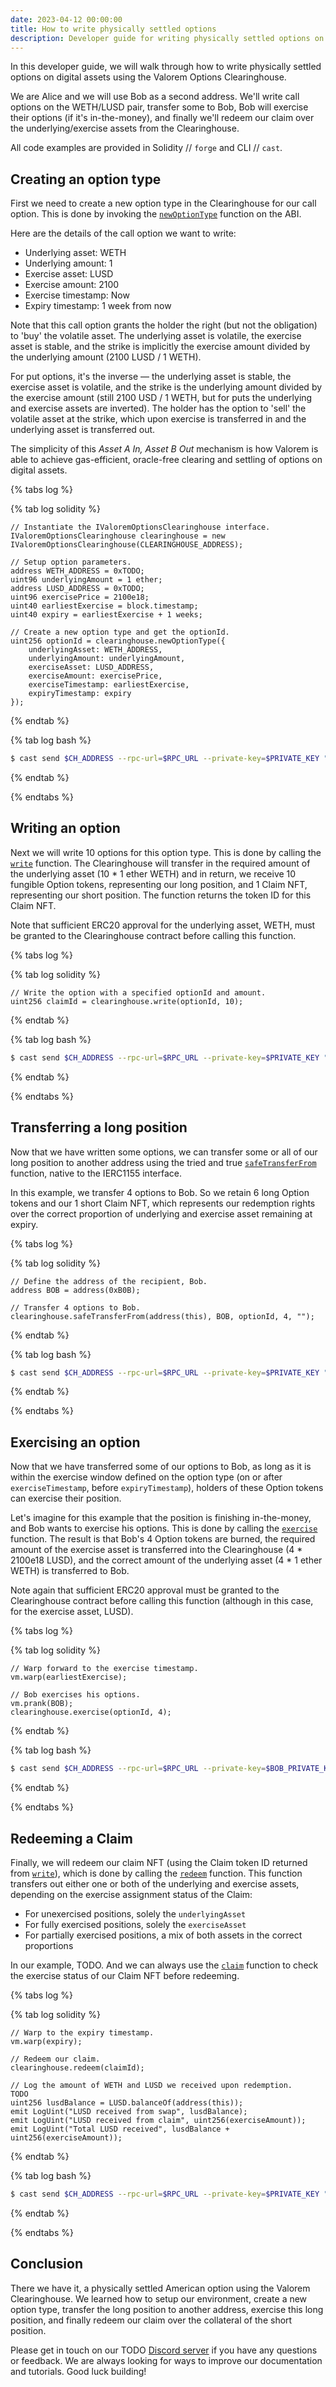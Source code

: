 ```yaml
---
date: 2023-04-12 00:00:00
title: How to write physically settled options
description: Developer guide for writing physically settled options on digital assets with the Valorem Options Clearinghouse.
---
```


In this developer guide, we will walk through how to write physically settled options on digital assets using the Valorem Options Clearinghouse.

We are Alice and we will use Bob as a second address. We'll write call options on the WETH/LUSD pair, transfer some to Bob, Bob will exercise their options (if it's in-the-money), and finally we'll redeem our claim over the underlying/exercise assets from the Clearinghouse.

All code examples are provided in Solidity // `forge` and CLI // `cast`.

## Creating an option type

First we need to create a new option type in the Clearinghouse for our call option. This is done by invoking the [`newOptionType`](/docs/clearinghouse-contracts/#newOptionType) function on the ABI.

Here are the details of the call option we want to write:

- Underlying asset: WETH
- Underlying amount: 1
- Exercise asset: LUSD
- Exercise amount: 2100
- Exercise timestamp: Now
- Expiry timestamp: 1 week from now

Note that this call option grants the holder the right (but not the obligation) to 'buy' the volatile asset. The underlying asset is volatile, the exercise asset is stable, and the strike is implicitly the exercise amount divided by the underlying amount (2100 LUSD / 1 WETH).

For put options, it's the inverse — the underlying asset is stable, the exercise asset is volatile, and the strike is the underlying amount divided by the exercise amount (still 2100 USD / 1 WETH, but for puts the underlying and exercise assets are inverted). The holder has the option to 'sell' the volatile asset at the strike, which upon exercise is transferred in  and the underlying asset is transferred out.

The simplicity of this *Asset A In, Asset B Out* mechanism is how Valorem is able to achieve gas-efficient, oracle-free clearing and settling of options on digital assets.

{% tabs log %}

{% tab log solidity %}
```solidity
// Instantiate the IValoremOptionsClearinghouse interface.
IValoremOptionsClearinghouse clearinghouse = new IValoremOptionsClearinghouse(CLEARINGHOUSE_ADDRESS);

// Setup option parameters.
address WETH_ADDRESS = 0xTODO;
uint96 underlyingAmount = 1 ether;
address LUSD_ADDRESS = 0xTODO;
uint96 exercisePrice = 2100e18;
uint40 earliestExercise = block.timestamp;
uint40 expiry = earliestExercise + 1 weeks;

// Create a new option type and get the optionId.
uint256 optionId = clearinghouse.newOptionType({
    underlyingAsset: WETH_ADDRESS,
    underlyingAmount: underlyingAmount,
    exerciseAsset: LUSD_ADDRESS,
    exerciseAmount: exercisePrice,
    exerciseTimestamp: earliestExercise,
    expiryTimestamp: expiry
});
```
{% endtab %}

{% tab log bash %}
```bash
$ cast send $CH_ADDRESS --rpc-url=$RPC_URL --private-key=$PRIVATE_KEY "newOptionType(address,uint96,address,uint96,uint40,uin40) (uint256)" "0xTODO" 1e18 "0xTODO" 2100e18 TODONOW TODONOWPLUSONEWEEK
```
{% endtab %}

{% endtabs %}

## Writing an option

Next we will write 10 options for this option type. This is done by calling the [`write`](/docs/clearinghouse-contracts/#write) function. The Clearinghouse will transfer in the required amount of the underlying asset (10 * 1 ether WETH) and in return, we receive 10 fungible Option tokens, representing our long position, and 1 Claim NFT, representing our short position. The function returns the token ID for this Claim NFT.

Note that sufficient ERC20 approval for the underlying asset, WETH, must be granted to the Clearinghouse contract before calling this function.

{% tabs log %}

{% tab log solidity %}
```solidity
// Write the option with a specified optionId and amount.
uint256 claimId = clearinghouse.write(optionId, 10);
```
{% endtab %}

{% tab log bash %}
```bash
$ cast send $CH_ADDRESS --rpc-url=$RPC_URL --private-key=$PRIVATE_KEY "write(uint256,uint112)" $OPTION_ID 10
```
{% endtab %}

{% endtabs %}

## Transferring a long position

Now that we have written some options, we can transfer some or all of our long position to another address using the tried and true [`safeTransferFrom`](https://eips.ethereum.org/EIPS/eip-1155#specification) function, native to the IERC1155 interface.

In this example, we transfer 4 options to Bob. So we retain 6 long Option tokens and our 1 short Claim NFT, which represents our redemption rights over the correct proportion of underlying and exercise asset remaining at expiry.

{% tabs log %}

{% tab log solidity %}
```solidity
// Define the address of the recipient, Bob.
address BOB = address(0xB0B);

// Transfer 4 options to Bob.
clearinghouse.safeTransferFrom(address(this), BOB, optionId, 4, "");
```
{% endtab %}

{% tab log bash %}
```bash
$ cast send $CH_ADDRESS --rpc-url=$RPC_URL --private-key=$PRIVATE_KEY "safeTransferFrom(address,address,uint256,bytes32TODO)" "$ALICE_ADDRESS" "$BOB_ADDRESS" $OPTION_ID 4 ""
```
{% endtab %}

{% endtabs %}

## Exercising an option

Now that we have transferred some of our options to Bob, as long as it is within the exercise window defined on the option type (on or after `exerciseTimestamp`, before `expiryTimestamp`), holders of these Option tokens can exercise their position.

Let's imagine for this example that the position is finishing in-the-money, and Bob wants to exercise his options. This is done by calling the [`exercise`](/docs/clearinghouse-contracts/#exercise) function. The result is that Bob's 4 Option tokens are burned, the required amount of the exercise asset is transferred into the Clearinghouse (4 * 2100e18 LUSD), and the correct amount of the underlying asset (4 * 1 ether WETH) is transferred to Bob.

Note again that sufficient ERC20 approval must be granted to the Clearinghouse contract before calling this function (although in this case, for the exercise asset, LUSD).

{% tabs log %}

{% tab log solidity %}
```solidity
// Warp forward to the exercise timestamp.
vm.warp(earliestExercise);

// Bob exercises his options.
vm.prank(BOB);
clearinghouse.exercise(optionId, 4);
```
{% endtab %}

{% tab log bash %}
```bash
$ cast send $CH_ADDRESS --rpc-url=$RPC_URL --private-key=$BOB_PRIVATE_KEY "exercise(uint256,uint112)" $OPTION_ID 4
```
{% endtab %}

{% endtabs %}

## Redeeming a Claim

Finally, we will redeem our claim NFT (using the Claim token ID returned from [`write`](/docs/clearinghouse-contracts/#write)), which is done by calling the [`redeem`](/docs/clearinghouse-contracts/#redeem) function. This function transfers out either one or both of the underlying and exercise assets, depending on the exercise assignment status of the Claim:
- For unexercised positions, solely the `underlyingAsset`
- For fully exercised positions, solely the `exerciseAsset`
- For partially exercised positions, a mix of both assets in the correct proportions

In our example, TODO. And we can always use the [`claim`](/docs/clearinghouse-contracts/#claim) function to check the exercise status of our Claim NFT before redeeming.

{% tabs log %}

{% tab log solidity %}
```solidity
// Warp to the expiry timestamp.
vm.warp(expiry);

// Redeem our claim.
clearinghouse.redeem(claimId);

// Log the amount of WETH and LUSD we received upon redemption.
TODO
uint256 lusdBalance = LUSD.balanceOf(address(this));
emit LogUint("LUSD received from swap", lusdBalance);
emit LogUint("LUSD received from claim", uint256(exerciseAmount));
emit LogUint("Total LUSD received", lusdBalance + uint256(exerciseAmount));
```
{% endtab %}

{% tab log bash %}
```bash
$ cast send $CH_ADDRESS --rpc-url=$RPC_URL --private-key=$PRIVATE_KEY "redeem(uint256)" $CLAIM_ID
```
{% endtab %}

{% endtabs %}

## Conclusion

There we have it, a physically settled American option using the Valorem Clearinghouse. We learned how to setup our environment, create a new option type, transfer the long position to another address, exercise this long position, and finally redeem our claim over the collateral of the short position.

Please get in touch on our TODO [Discord server](#) if you have any questions or feedback. We are always looking for ways to improve our documentation and tutorials. Good luck building!
